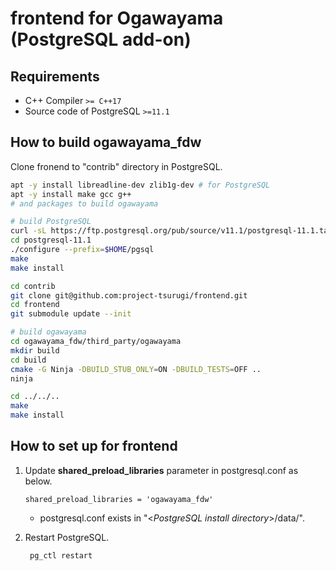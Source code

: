 # frontend for Ogawayama (PostgreSQL add-on)

## Requirements
* C++ Compiler `>= C++17`
* Source code of PostgreSQL `>=11.1`

## How to build ogawayama_fdw
Clone fronend to "contrib" directory in PostgreSQL.
```sh
apt -y install libreadline-dev zlib1g-dev # for PostgreSQL
apt -y install make gcc g++
# and packages to build ogawayama

# build PostgreSQL
curl -sL https://ftp.postgresql.org/pub/source/v11.1/postgresql-11.1.tar.bz2 | tar -xj
cd postgresql-11.1
./configure --prefix=$HOME/pgsql
make
make install

cd contrib
git clone git@github.com:project-tsurugi/frontend.git
cd frontend
git submodule update --init

# build ogawayama
cd ogawayama_fdw/third_party/ogawayama
mkdir build
cd build
cmake -G Ninja -DBUILD_STUB_ONLY=ON -DBUILD_TESTS=OFF ..
ninja

cd ../../..
make
make install
```

## How to set up for frontend

1. Update **shared_preload_libraries** parameter in postgresql.conf as below.
	```
    shared_preload_libraries = 'ogawayama_fdw'
	```
   * postgresql.conf exists in "<*PostgreSQL install directory*>/data/".

1. Restart PostgreSQL.
	```
     pg_ctl restart
	```
